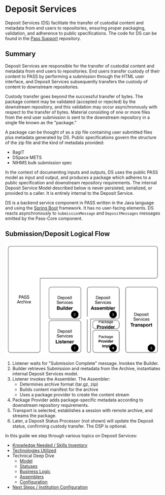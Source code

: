 # Deposit Services
Deposit Services (DS) facilitate the transfer of custodial content and metadata from end users to repositories, 
ensuring proper packaging, validation, and adherence to public specifications. The code for DS can be found in 
the [Pass Support](https://github.com/eclipse-pass/pass-support/tree/main/pass-deposit-services) repository.

## Summary

Deposit Services are responsible for the transfer of custodial content and metadata from end users to repositories. 
End users transfer custody of their content to PASS by performing a submission through the HTML user interface, and 
Deposit Services subsequently transfers the custody of content to downstream repositories.

Custody transfer goes beyond the successful transfer of bytes. The package content may be validated 
(accepted or rejected) by the downstream repository, and this validation may occur asynchronously with respect to the 
transfer of bytes. Material consisting of one or more files from the end user submission is sent to the downstream 
repository in a single file known as the "package."

A package can be thought of as a zip file containing user submitted files plus metadata generated by DS. Public 
specifications govern the structure of the zip file and the kind of metadata provided:
- BagIT
- DSpace METS
- NIHMS bulk submission spec

In the context of documenting inputs and outputs, DS uses the public PASS model as input and output, and produces a
package which adheres to a public specification and downstream repository requirements. The internal Deposit Service
Model described below is never persisted, serialized, or provided to a caller. It is entirely internal to the Deposit
Service.

DS is a backend service component in PASS written in the Java language and using the 
[Spring Boot](https://spring.io/projects/spring-boot) framework. It has no user-facing elements. DS reacts 
asynchronously to `SubmissionMessage` and `DepositMessages` messages emitted by the Pass-Core component.

## Submission/Deposit Logical Flow

![Deposit Service Logical Flow](./ds-flow.png)

1. Listener waits for "Submission Complete" message. Invokes the Builder.
2. Builder retrieves Submission and metadata from the Archive, instantiates internal Deposit Services model.
3. Listener invokes the Assembler. The Assembler:
   * Determines archive format (tar.gz, zip)
   * Builds content manifest for the archive
   * Uses a package provider to create the content stream
4. Package Provider adds package-specific metadata according to downstream repository requirements.
5. Transport is selected, establishes a session with remote archive, and streams the package.
6. Later, a Deposit Status Processor (not shown) will update the Deposit status, confirming custody transfer. The DSP is
   optional.

In this guide we step through various topics on Deposit Services:

- [Knowledge Needed / Skills Inventory](./ds-know-need.md)
- [Technologies Utilized](./ds-tech-util.md)
- Technical Deep Dive
  - [Model](./ds-model.md)
  - [Statuses](./ds-status.md)
  - [Business Logic](./ds-business.md)
  - [Assemblers](./ds-assemblers.md)
  - [Configuration](./ds-configuration.md)
- [Next Steps / Institution Configuration](./ds-new-institution.md)
